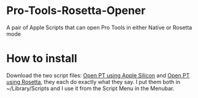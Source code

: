 # Pro-Tools-Rosetta-Opener
A pair of Apple Scripts that can open Pro Tools in either Native or Rosetta mode

# How to install

Download the two script files: [Open PT using Apple Silicon](https://github.com/fadersolo/Pro-Tools-Rosetta-Opener/blob/main/Open%20PT%20using%20Apple%20Silicon.scpt) and [Open PT using Rosetta](https://github.com/fadersolo/Pro-Tools-Rosetta-Opener/blob/main/Open%20PT%20using%20Rosetta.scpt), they each do exactly what they say. I put them both in ~/Library/Scripts and I use it from the Script Menu in the Menubar.